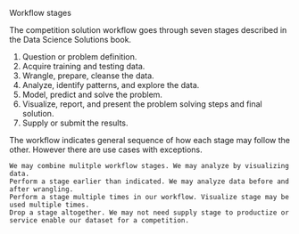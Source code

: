 Workflow stages

The competition solution workflow goes through seven stages described in the Data Science Solutions book.

1) Question or problem definition.
2) Acquire training and testing data.
3) Wrangle, prepare, cleanse the data.
4) Analyze, identify patterns, and explore the data.
5) Model, predict and solve the problem.
6) Visualize, report, and present the problem solving steps and final solution.
7) Supply or submit the results.

The workflow indicates general sequence of how each stage may follow the other. However there are use cases with exceptions.

    We may combine mulitple workflow stages. We may analyze by visualizing data.
    Perform a stage earlier than indicated. We may analyze data before and after wrangling.
    Perform a stage multiple times in our workflow. Visualize stage may be used multiple times.
    Drop a stage altogether. We may not need supply stage to productize or service enable our dataset for a competition.
